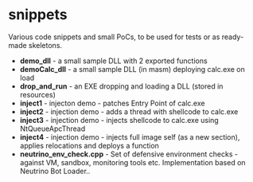 # snippets
Various code snippets and small PoCs, to be used for tests or as ready-made skeletons.
+ <b>demo_dll</b> - a small sample DLL with 2 exported functions
+ <b>demoCalc_dll</b> - a small sample DLL (in masm) deploying calc.exe on load
+ <b>drop_and_run</b> - an EXE dropping and loading a DLL (stored in resources)
+ <b>inject1</b> - injecton demo - patches Entry Point of calc.exe
+ <b>inject2</b> - injection demo - adds a thread with shellcode to calc.exe
+ <b>inject3</b> - injection demo - injects shellcode to calc.exe using NtQueueApcThread
+ <b>inject4</b> - injection demo - injects full image self (as a new section), applies relocations and deploys a function
+ <b>neutrino_env_check.cpp</b> - Set of defensive environment checks - against VM, sandbox, monitoring tools etc. Implementation based on Neutrino Bot Loader..
